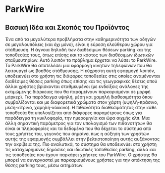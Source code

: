 # ParkWire

## Βασική Ιδέα και Σκοπός του Προϊόντος
Ένα από τα μεγαλύτερα προβλήματα στην καθημερινότητα των οδηγών σε μεγαλουπόλεις (και όχι μόνο), είναι η εύρεση ελεύθερου χώρου για στάθμευση. Η άγνοια δηλαδή των διαθέσιμων θέσεων parking και της τοποθεσίας τους, όπως επίσης και το κόστος των διαθέσιμων ιδιωτικών σταθμευτηρίων. Αυτό λοιπόν το πρόβλημα έρχεται να λύσει το ParkWire. Το ParkWire θα αποτελέσει μια εφαρμογή κινητών τηλεφώνων που θα λειτουργεί ως βοηθός στάθμευσης. Η εύχρηστη αυτή εφαρμογή λοιπόν, υποδεικνύει στο χρήστη τις διάφορες τοποθεσίες στις οποίες αναμένονται διαθέσιμες θέσεις parking όπως επίσης και τις γεωγραφικές θέσεις οπού άλλοι χρήστες βρίσκονται σταθμευμένοι (με ενδείξεις ανάλογες της εκτιμώμενης διάρκειας που θα παραμείνουν παρκαρισμένοι σε μορφή μάρκερ). Για παράδειγμα υψηλή, μέση και χαμηλή διαθεσιμότητα όπου συμβολίζονται και με διαφορετικά χρώματα στον χάρτη (υψηλή-πράσινο, μέση-κίτρινο, χαμηλή-κόκκινο). Η πιθανότητα διαθεσιμότητας στην κάθε τοποθεσία θα υπολογίζεται από διάφορες παραμέτρους όπως για παράδειγμα τη κυκλοφορία, την ημερομηνία και ώρα αιχμής κλπ. Μια άλλη σημαντική παράμετρος για τον υπολογισμό των πιθανοτήτων θα είναι οι πληροφορίες και τα δεδομένα που θα δέχεται το σύστημα από τους χρήστες του, γεγονός που σημαίνει πως η αύξηση των χρηστών αυτής της εφαρμογής συμβάλλει στην βελτιστοποίηση αυτής αυξάνοντας την ακρίβεια της. Πιο αναλυτικά, το σύστημα θα υποδεικνύει στο χρήστη τις καταχωρημένες δημόσιες και ιδιωτικές τοποθεσίες parking, αλλά και τις τοποθεσίες που έχουν παρκάρει χρήστες του ParkWire. Ο χρήστης θα μπορεί να συνεργαστεί με παρκαρισμένους χρήστες για την απόκτηση της θέσης parking τους, μέσω αιτημάτων. 

